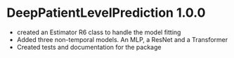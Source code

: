DeepPatientLevelPrediction 1.0.0
==========================

- created an Estimator R6 class to handle the model fitting
- Added three non-temporal models. An MLP, a ResNet and a Transformer
- Created tests and documentation for the package
